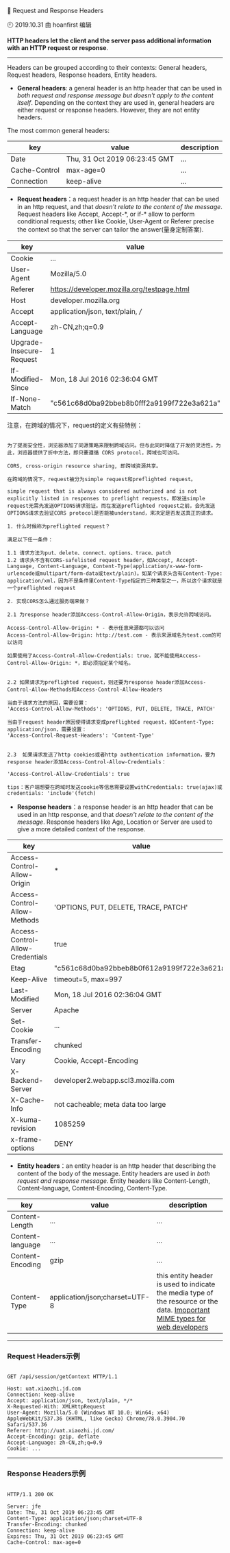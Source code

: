 🐾 Request and Response Headers

🕘 2019.10.31 由 hoanfirst 编辑

**HTTP headers let the client and the server pass additional information with an HTTP request or response**.

---

Headers can be grouped according to their contexts: General headers, Request headers, Response headers, Entity headers.

- **General headers**: a general header is an http header that can be used in *both request and response message but doesn't apply to the content itself*. Depending on the context they are used in, general headers are either request or response headers. However, they are not entity headers.

The most common general headers:

key|value|description|
--|--|--|
Date|Thu, 31 Oct 2019 06:23:45 GMT|...|
Cache-Control|max-age=0|...|
Connection|keep-alive|...|

- **Request headers**：a request header is an http header that can be used in an http request, and that *doesn't relate to the content of the message*. Request headers like Accept, Accept-\*, or if-\* allow to perform conditional requests; other like Cookie, User-Agent or Referer precise the context so that the server can tailor the answer(量身定制答案).

key|value|description|
--|--|--|
Cookie|...|...|
User-Agent|Mozilla/5.0|...|
Referer|https://developer.mozilla.org/testpage.html|...|
Host|developer.mozilla.org|...|
Accept|application/json, text/plain, */*|...|
Accept-Language|zh-CN,zh;q=0.9|...|
Upgrade-Insecure-Request|1|...|
If-Modified-Since|Mon, 18 Jul 2016 02:36:04 GMT|...|
If-None-Match|"c561c68d0ba92bbeb8b0fff2a9199f722e3a621a"|...|


注意，在跨域的情况下，request的定义有些特别：

```

为了提高安全性，浏览器添加了同源策略来限制跨域访问。但与此同时降低了开发的灵活性。为此，浏览器提供了折中方法，即只要遵循 CORS protocol，跨域也可访问。

CORS, cross-origin resource sharing, 即跨域资源共享。

在跨域的情况下，request被分为simple request和preflighted request。

simple request that is always considered authorized and is not explicitly listed in responses to preflight requests，即发送simple request无需先发送OPTIONS请求验证。而在发送preflighted request之前，会先发送OPTIONS请求去验证CORS protocol是否能被understand，来决定是否发送真正的请求。

1. 什么时候称为preflighted request？

满足以下任一条件：

1.1 请求方法为put、delete、connect、options、trace、patch
1.2 请求头不含有CORS-safelisted request header，如Accept, Accept-Language, Content-Language, Content-Type(application/x-www-form-urlencode或multipart/form-data或text/plain)。如某个请求头含有Content-Type: application/xml，因为不是条件里Content-Type指定的三种类型之一，所以这个请求就是一个preflighted request

2. 实现CORS怎么通过服务端来做？

2.1 为response header添加Access-Control-Allow-Origin，表示允许跨域访问。

Access-Control-Allow-Origin: * - 表示任意来源都可以访问
Access-Control-Allow-Origin: http://test.com - 表示来源域名为test.com的可以访问

如果使用了Access-Control-Allow-Credentials: true，就不能使用Access-Control-Allow-Origin: *，即必须指定某个域名。


2.2 如果请求为preflighted request，则还要为response header添加Access-Control-Allow-Methods和Access-Control-Allow-Headers

当由于请求方法的原因，需要设置：
'Access-Control-Allow-Methods': 'OPTIONS, PUT, DELETE, TRACE, PATCH'

当由于request header原因使得请求变成preflighted request，如Content-Type: application/json，需要设置：
'Access-Control-Request-Headers': 'Content-Type'


2.3  如果请求发送了http cookies或者http authentication information，要为response header添加Access-Control-Allow-Credentials：

'Access-Control-Allow-Credentials': true

tips：客户端想要在跨域时发送cookie等信息需要设置withCredentials: true(ajax)或credentials: 'include'(fetch)

```

- **Response headers**：a response header is an http header that can be used in an http response, and that *doesn't relate to the content of the message*. Response headers like Age, Location or Server are used to give a more detailed context of the response.

key|value|description|
--|--|--|
Access-Control-Allow-Origin|\*|...|
Access-Control-Allow-Methods|'OPTIONS, PUT, DELETE, TRACE, PATCH'|...|
Access-Control-Allow-Credentials|true||
Etag|"c561c68d0ba92bbeb8b0f612a9199f722e3a621a"|...|
Keep-Alive|timeout=5, max=997|...|
Last-Modified|Mon, 18 Jul 2016 02:36:04 GMT|...|
Server|Apache|...|
Set-Cookie|...|...|
Transfer-Encoding|chunked|...|
Vary|Cookie, Accept-Encoding|...|
X-Backend-Server|developer2.webapp.scl3.mozilla.com|...|
X-Cache-Info|not cacheable; meta data too large|...|
X-kuma-revision|1085259||
x-frame-options|DENY|...|

- **Entity headers**：an entity header is an http header that describing the content of the body of the message. Entity headers are used in *both request and response message*. Entity headers like Content-Length, Content-language, Content-Encoding, Content-Type.

key|value|description|
--|--|--|
Content-Length|...|...|
Content-language|...|...|
Content-Encoding|gzip|...|
Content-Type|application/json;charset=UTF-8|this entity header is used to indicate the media type of the resource or the data. [Imoportant MIME types for web developers](https://github.com/hoanFir/blogs/blob/master/%E7%BD%91%E7%BB%9C%E8%AF%B7%E6%B1%82%E5%B0%81%E8%A3%85/Important%20MIME%20types%20for%20Web%20developers.md) |

---

### Request Headers示例

```

GET /api/session/getContext HTTP/1.1

Host: uat.xiaozhi.jd.com
Connection: keep-alive
Accept: application/json, text/plain, */*
X-Requested-With: XMLHttpRequest
User-Agent: Mozilla/5.0 (Windows NT 10.0; Win64; x64) AppleWebKit/537.36 (KHTML, like Gecko) Chrome/78.0.3904.70 Safari/537.36
Referer: http://uat.xiaozhi.jd.com/
Accept-Encoding: gzip, deflate
Accept-Language: zh-CN,zh;q=0.9
Cookie: ...

```

---

### Response Headers示例

```

HTTP/1.1 200 OK

Server: jfe
Date: Thu, 31 Oct 2019 06:23:45 GMT
Content-Type: application/json;charset=UTF-8
Transfer-Encoding: chunked
Connection: keep-alive
Expires: Thu, 31 Oct 2019 06:23:45 GMT
Cache-Control: max-age=0

```
